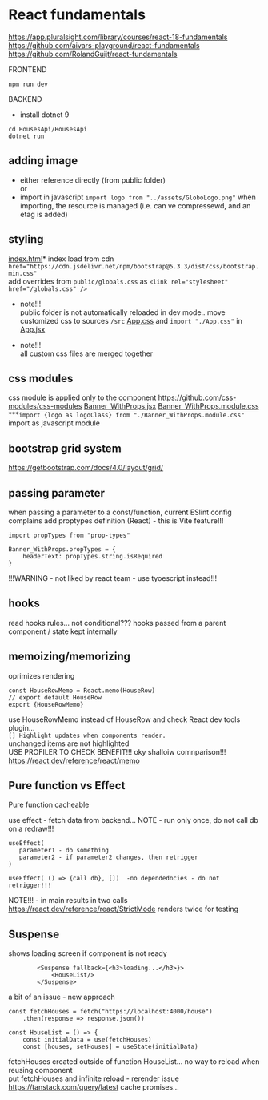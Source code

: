 React fundamentals
==================
https://app.pluralsight.com/library/courses/react-18-fundamentals
https://github.com/aivars-playground/react-fundamentals
https://github.com/RolandGuijt/react-fundamentals

FRONTEND
```shell
npm run dev
```
BACKEND
* install dotnet 9
```shell
cd HousesApi/HousesApi
dotnet run
```


adding image
------------
* either reference directly (from public folder)  
or 
* import in javascript `import logo from "../assets/GloboLogo.png"` 
when importing, the resource is managed (i.e. can ve compressewd, and an etag is added)

styling
-------
[index.html](index.html)* index
load from cdn `href="https://cdn.jsdelivr.net/npm/bootstrap@5.3.3/dist/css/bootstrap.min.css"`  
add overrides from `public/globals.css` as `<link rel="stylesheet" href="/globals.css" />`  

* note!!!  
public folder is not automatically reloaded in dev mode.. move customized css to sources `/src`
[App.css](src/App.css)  and `import "./App.css"` in [App.jsx](src/App.jsx)

* note!!!  
all custom css files are merged together

css modules
-------
css module is applied only to the component
https://github.com/css-modules/css-modules
[Banner_WithProps.jsx](src/components/Banner_WithProps.jsx)
[Banner_WithProps.module.css](src/components/Banner.module.css)
***`import {logo as logoClass} from "./Banner_WithProps.module.css"` import as javascript module



bootstrap grid system
---------------------
https://getbootstrap.com/docs/4.0/layout/grid/


passing parameter
-----------------
when passing a parameter to a const/function, current ESlint config complains
add proptypes definition (React) - this is Vite feature!!!
```
import propTypes from "prop-types"

Banner_WithProps.propTypes = {
    headerText: propTypes.string.isRequired
}
```
!!!WARNING - not liked by react team - use tyoescript instead!!!

hooks
-----
read hooks rules... not conditional???
hooks passed from a parent component / state kept internally

memoizing/memorizing
--------------------
oprimizes rendering  
```shell
const HouseRowMemo = React.memo(HouseRow)
// export default HouseRow
export {HouseRowMemo}
```
use HouseRowMemo instead of HouseRow and check React dev tools plugin...   
`[] Highlight updates when components render.`  
unchanged items are not highlighted  
USE PROFILER TO CHECK BENEFIT!!!  oky shalloiw comnparison!!!
https://react.dev/reference/react/memo


Pure function vs Effect
-----------------------
Pure function cacheable  

use effect - fetch data from backend...
NOTE - run only once, do not call db on a redraw!!!

```
useEffect(
   parameter1 - do something
   parameter2 - if parameter2 changes, then retrigger
)

useEffect( () => {call db}, [])  -no dependedncies - do not retrigger!!!
```

NOTE!!! -  <StrictMode> in main results in two calls
https://react.dev/reference/react/StrictMode
renders twice for testing  


Suspense
--------
shows loading screen if component is not ready
```
        <Suspense fallback={<h3>loading...</h3>}>
            <HouseList/>
        </Suspense>
```


a bit of an issue - new approach
```
const fetchHouses = fetch("https://localhost:4000/house")
    .then(response => response.json())

const HouseList = () => {
    const initialData = use(fetchHouses)
    const [houses, setHouses] = useState(initialData)
```
fetchHouses created outside of function HouseList... no way to reload when reusing component  
put fetchHouses and infinite reload - rerender issue  
https://tanstack.com/query/latest
cache promises... 

